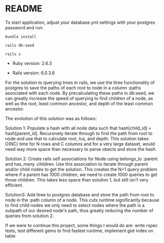 # README
To start application, adjust your database.yml settings with your postgres password and run:

`bundle install`

`rails db:seed`

`rails s`


* Ruby version: 2.6.3

* Rails version: 6.0.3.6

For the solution to querying trees in rails, we use the ltree functionality of postgres to save the paths of each root to node in a column :paths associated with each node. By precalculating these paths in db:seed, we can greatly increase the speed of querying to find children of a node, as well as the root, least common ancestor, and depth of the least common ancestor.

The evolution of this solution was as follows:

Solution 1: Populate a hash with all node data such that hash[child_id] = hash[parent_id]. Recursively iterate through to find the path from root to node and use that to calculate root, lca, and depth. 
This solution takes O(NC) time for N rows and C columns and for a very large dataset, would need way more space than necessary to parse obects and store the hash.

Solution 2: Create rails self associations for Node using belongs_to :parent and has_many :children. Use this association to iterate through parent and/or child nodes to get the solution. This creates the N+1 query problem where if a parent has 1000 children, we need to create 1000 queries to get those children. This takes less space than solution 1, but still isn't very efficient.

Solution3: Add ltree to postgres database and store the path from root to node in the :path column of a node. This cuts runtime significantly because to find child nodes we only need to select nodes where the path is a subpath of our desired node's path, thus greatly reducing the number of queries from solution 2.

If we were to continue this project, some things I would do are: write rspec tests, test different gems to find fastest runtime, implement gist index on table
